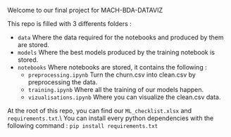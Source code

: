 Welcome to our final project for MACH-BDA-DATAVIZ

This repo is filled with 3 differents folders :
- `data` Where the data required for the notebooks and produced by them are stored.
- `models` Where the best models produced by the training notebook is stored.
- `notebooks` Where notebooks are stored, it contains the following :
  - `preprocessing.ipynb` Turn the churn.csv into clean.csv by preprocessing the data.
  - `training.ipynb` Where all the training of our models happen.
  - `vizualisations.ipynb` Where you can visualize the clean.csv data.

At the root of this repo, you can find our `ML_checklist.xlsx` and `requirements.txt`.\\
You can install every python dependencies with the following command : `pip install requirements.txt`
